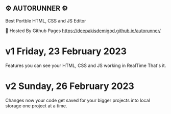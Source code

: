 ##          ⚙️   AUTORUNNER   ⚙️

Best Portble HTML, CSS and JS Editor

🛑 Hosted By Github Pages
 https://deepakisdemigod.github.io/autorunner/

# v1 Friday, 23 February 2023
Features
you can see your HTML, CSS and JS working in RealTime That's it.


# v2 Sunday, 26 February 2023 
Changes
now your code get saved for your bigger projects into local storage one project at a time.

